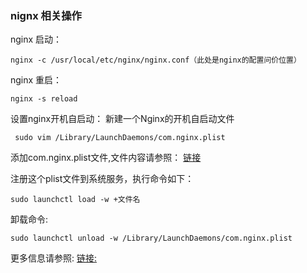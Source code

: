 ### nignx 相关操作
nginx 启动：

    nginx -c /usr/local/etc/nginx/nginx.conf（此处是nginx的配置问价位置）
    
nginx 重启：

    nginx -s reload

设置nginx开机自启动：
新建一个Nginx的开机自启动文件
     
     sudo vim /Library/LaunchDaemons/com.nginx.plist
添加com.nginx.plist文件,文件内容请参照：
[链接](https://www.cnblogs.com/52php/p/5684348.html)

注册这个plist文件到系统服务，执行命令如下：
    
    sudo launchctl load -w +文件名
卸载命令:
    
    sudo launchctl unload -w /Library/LaunchDaemons/com.nginx.plist
更多信息请参照:
[链接:](https://newsn.net/say/php-fpm-autorun.html)